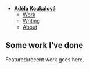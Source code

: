 - [**Adéla Koukalová**](../)
    - [Work](../work/index.md)
    - [Writing](../writing/index.md)
    - [About](../about.md)

## Some work I’ve done

Featured/recent work goes here.


